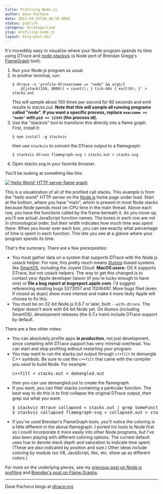 ```yaml
---
title: Profiling Node.js
author: Dave Pacheco
date: 2012-04-25T20:48:58.000Z
status: publish
category: Uncategorized
slug: profiling-node-js
layout: blog-post.hbs
---
```


It's incredibly easy to visualize where your Node program spends its time using DTrace and <a href="http://github.com/davepacheco/node-stackvis">node-stackvis</a> (a Node port of Brendan Gregg's <a href="http://github.com/brendangregg/FlameGraph/">FlameGraph</a> tool):

<ol>
    <li>Run your Node.js program as usual.</li>
    <li>In another terminal, run:
        <pre><code>$ dtrace -n 'profile-97/execname == "node" &amp;&amp; arg1/{
    @[jstack(150, 8000)] = count(); } tick-60s { exit(0); }' &gt; stacks.out</code></pre>
        This will sample about 100 times per second for 60 seconds and emit results to stacks.out. <strong>Note that this will sample all running programs called "node".  If you want a specific process, replace <code>execname == "node"</code> with <code>pid == 12345</code> (the process id).</strong>
    </li>
    <li>Use the "stackvis" tool to transform this directly into a flame graph. First, install it:
        <pre><code>$ npm install -g stackvis</code></pre>
        then use <code>stackvis</code> to convert the DTrace output to a flamegraph:
        <pre><code>$ stackvis dtrace flamegraph-svg &lt; stacks.out &gt; stacks.svg</code></pre>
    </li>
    <li>Open stacks.svg in your favorite browser.</li>
</ol>

You'll be looking at something like this:

<a href="https://www.cs.brown.edu/~dap/helloworld.svg" class="imagelink"><img src="https://www.cs.brown.edu/~dap/helloworld.svg" alt="'Hello World' HTTP server flame graph" /></a>

This is a visualization of all of the profiled call stacks. This example is from the "hello world" HTTP server on the <a href="https://nodejs.org">Node.js</a> home page under load. Start at the bottom, where you have "main", which is present in most Node stacks because Node spends most on-CPU time in the main thread. Above each row, you have the functions called by the frame beneath it. As you move up, you'll see actual JavaScript function names. The boxes in each row are not in chronological order, but their width indicates how much time was spent there. When you hover over each box, you can see exactly what percentage of time is spent in each function. This lets you see at a glance where your program spends its time.

That's the summary. There are a few prerequisites:

<ul>
    <li>You must gather data on a system that supports DTrace with the Node.js ustack helper. For now, this pretty much means <a href="http://illumos.org/">illumos</a>-based systems like <a href="http://smartos.org/">SmartOS</a>, including the Joyent Cloud. <strong>MacOS users:</strong> OS X supports DTrace, but not ustack helpers. The way to get this changed is to contact your Apple developer liaison (if you're lucky enough to have one) or <strong>file a bug report at bugreport.apple.com</strong>. I'd suggest referencing existing bugs 5273057 and 11206497. More bugs filed (even if closed as dups) show more interest and make it more likely Apple will choose to fix this.</li>
    <li>You must be on 32-bit Node.js 0.6.7 or later, built <code>--with-dtrace</code>. The helper doesn't work with 64-bit Node yet. On illumos (including SmartOS), development releases (the 0.7.x train) include DTrace support by default.</li>
</ul>

There are a few other notes:

<ul>
    <li>You can absolutely profile apps <strong>in production</strong>, not just development, since compiling with DTrace support has very minimal overhead. You can start and stop profiling without restarting your program.</li>
    <li>You may want to run the stacks.out output through <code>c++filt</code> to demangle C++ symbols. Be sure to use the <code>c++filt</code> that came with the compiler you used to build Node. For example:
    <pre>c++filt &lt; stacks.out &gt; demangled.out</pre>
    then you can use demangled.out to create the flamegraph.
    </li>
    <li>If you want, you can filter stacks containing a particular function.  The best way to do this is to first collapse the original DTrace output, then grep out what you want:
        <pre>
$ stackvis dtrace collapsed &lt; stacks.out | grep SomeFunction &gt; collapsed.out
$ stackvis collapsed flamegraph-svg &lt; collapsed.out &gt; stacks.svg</pre>
    </li>
    <li>If you've used Brendan's FlameGraph tools, you'll notice the coloring is a little different in the above flamegraph. I ported his tools to Node first so I could incorporate it more easily into other Node programs, but I've also been playing with different coloring options. The current default uses hue to denote stack depth and saturation to indicate time spent. (These are also indicated by position and size.) Other ideas include coloring by module (so V8, JavaScript, libc, etc. show up as different colors.)
    </li>
</ul>

For more on the underlying pieces, see my <a href="http://dtrace.org/blogs/dap/2012/01/05/where-does-your-node-program-spend-its-time/">previous post on Node.js profiling</a> and <a href="http://dtrace.org/blogs/brendan/2011/12/16/flame-graphs/">Brendan's post on Flame Graphs</a>.

<hr />

Dave Pacheco blogs at <a href="http://dtrace.org/blogs/dap">dtrace.org</a>
